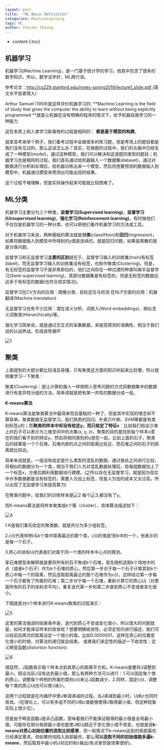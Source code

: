```yaml
---
layout: post
title:  "ML Basic Definition"
categories: MachineLearning
tags: ML
author: Chester Cheung
---
```


* content
{:toc}

## 机器学习

机器学习(Machine Learning)，是一门基于统计学的学习，他其中包含了很多的数学知识，所以，数学没学好，ML两行泪。

参考论文：[http://cs229.stanford.edu/notes-spring2019/lecture1_slide.pdf
](http://cs229.stanford.edu/notes-spring2019/lecture1_slide.pdf)(英文水平低者慎入)

Arthur Samuel (1959)是这样评价机器学习的: **Machine Learning is the field of study that gives the computer the ability to learn without being explicitly programmed
**就是让机器在没有明确的程序的情况下，给予机器自我学习的一种能力

这在本质上和人类学习新事物的过程是相同的： **都是基于模型的构建**。













就拿高考来举个例子，我们备考过程中会做很多的练习题，但是考场上的题目都是我们没有见过的，那么这该怎么办？其实，在做题的过程中，我们的头脑中已经生成了一种模型(model)，通过这种模型，我们可以解决和这道题同类型的题目；机器学习也是相同的过程，我们首先通过给机器输入一个数据集(dataset)，通过对数据进行分析和处理后，给机器训练出来一个模型，然后将想要预测的数据输入到模型中，机器通过模型来预测出可能出现的结果。

这个过程不难理解，但是实际操作起来可能就比较困难了。



## ML分类



机器学习主要分为三个种类，**监督学习(Supervised learning)**，**监督学习(Unsupervised learning)**，**强化学习(Reinforcement learning)**。有时候他们不仅仅是机器学习的一种分类，也可以把他们看作机器学习的方法或工具。



对于机器学习来说，两种基础的算法就是**分类**(classifition)和**回归**(regression)，如果将数据输入到模型中所得到的y值是连续的，就是回归问题，如果是离散的就是分类问题。



监督学习和无监督学习**主要的区别**就在于，监督学习输入的训练集(train)有标签(label)，而无监督学习输入的训练集没有标签，也称作聚类(Clustering)。但是，有无标签的监督学习不是非黑即白的，他们之间存在一种过渡的种类叫做半监督学习(Semi-supervised learning)，其部分数据集是有标签的，但是无标签的数据远远多于有标签的数据(也符合现实情况)。



监督学习在CV方向的应用：图像分类、目标定位与检测
在NLP方面的应用：机器翻译(Machine translation)



无监督学习也有不少应用：潜在语义分析、词嵌入(Word embeddings)、相似含义词聚类(Hierarchically)等。



强化学习简单说，就是通过交互式的采集数据，来提高预测的准确性，相当于我们说的以战养战，形成良性循环

![1](https://img-blog.csdnimg.cn/20190424180955186.png?x-oss-process=image/watermark,type_ZmFuZ3poZW5naGVpdGk,shadow_10,text_aHR0cHM6Ly9ibG9nLmNzZG4ubmV0L3dlaXhpbl80NDM5MDE0NQ==,size_16,color_FFFFFF,t_70)

## 聚类



上面提到的大部分都比较浅显易懂，只有聚类这方面的知识听起来比较懵，所以就侧重学习一下聚类：



聚类(Clustering)：是让计算机像人一样按照人思考问题的方式将数据集中的数据进行有差异性分组的方法，简单讲就是把有某一共性的数据分成一组。



**K-means算法**



K-means算法是聚类算法中最简单而且基础的一种了，但是其中实现的理念却不算简单。聚类数据无监督学习，我们熟悉的回归、朴素贝叶斯、SVM等都是有类别标签y的；而**聚类的样本中却没有给定y，而只给定了特征x**：比如我们假设沙滩上的石子可以表示为三维空间中的点集(x, y, z)，聚类的目的是找到每个样本x潜在的我们看不到的特征y，然后将相同类别的y放在一起，比如上面的石子，聚类后的结果是一个个石堆，石堆内部的点之间的距离比较近，而石堆之间的石子的距离就比较远。



简单来说就是，一组没有给定是什么类型的混乱的数据，通过彼此之间进行比较，将相似的数据分为一个类，相当于我们人为对混乱数据处理后，给每组数据加上了一个标签x，方便后期利用数据进行建模。(之所以存在无监督学习，就是因为现实中许多数据都是没有标签的，需要人为加上标签，但是人为加的成本又太过高，所以出现了无监督学习来提高算力)

在聚类问题中，给我们的训练样本是![2](https://img-blog.csdnimg.cn/20190425004423676.png) 每个![3](https://img-blog.csdnimg.cn/20190425004448441.png),都没有了y。

而K-means算法是将样本聚类成k个簇（cluster），具体算法描述如下：

![4](https://img-blog.csdnimg.cn/20190425004540533.png?x-oss-process=image/watermark,type_ZmFuZ3poZW5naGVpdGk,shadow_10,text_aHR0cHM6Ly9ibG9nLmNzZG4ubmV0L3dlaXhpbl80NDM5MDE0NQ==,size_16,color_FFFFFF,t_70)

1.K是我们事先给定的聚类数，就是共分为多少组标签，


2.c(i)代表样例i与k个类中距离最近的那个类，c(i)的值是1到k中的一个，他表示的是每一个石子。


3.质心的坐标Uj代表我们对属于同一个类的样本中心点的猜测。

拿石堆模型来解释就是要将所有的石子聚成k个石堆，首先随机选取k个场地中的点（或者k个石子）作为k个石堆的质心，然后第一步对于每一个石子计算其到k个质心中每一个的距离，然后选取距离最近的那个石堆作为c(i)，这样经过第一步每一个石子都有了所属的石堆；第二步对于每一个石堆，重新计算它的质心Uj（对里面所有的石子的坐标求平均）。重复迭代第一步和第二步直到质心不变或者变化很小。



下图就是对n个样本进行K-means聚类的过程演示：

![5](https://img-blog.csdnimg.cn/20190425010546840.png?x-oss-process=image/watermark,type_ZmFuZ3poZW5naGVpdGk,shadow_10,text_aHR0cHM6Ly9ibG9nLmNzZG4ubmV0L3dlaXhpbl80NDM5MDE0NQ==,size_16,color_FFFFFF,t_70)

这里的算法强调的结束条件是，迭代到质心不变或变化很小，所以很大的问题就是，如何才能保证样本的收敛呢？想要明确收敛性，必须定性的进行描述，我们可以给前后两次的距离设定一个很小的值，比如0.0000001，这样在质心的位置变化很小的时候，对算法的递归就会结束。
或者我们来定性的描述一下收敛性：定义畸变函数(distortion function):

![6](https://img-blog.csdnimg.cn/20190425182924960.png)

很显然，J函数表示每个样本点到其质心的距离平方和。K-means是要将J调整到最小。假设当前J没有达到最小值，那么有两种方法可以进行：1.可以固定每个类的质心，调整每个样例的所属的类别c(i)来让J函数减少，2.同样，固定c(i)，调整每个类的质心Uj也可以使J减小。


这两个过程就是在内循环中使J单调递减的过程。当J递减到最小时，Uj和c也同时收敛。（在理论上，可以有多组不同的U和c值能够使得J取得最小值，但这种现象实际上很少见）。



但是由于畸变函数J是非凸函数，意味着我们不能保证取得的最小值是全局最小值，可能存在部分局部最小值也能使J和Uj趋近于变化很小或不改变，也就是说**k-means对质心初始位置的选取比较感冒**，但一般情况下k-means达到的局部最优已经满足需求。但如果你怕陷入局部最优，那么**可以选取不同的初始值跑多遍k-means**，然后取其中最小的J对应的和c输出(有点笨但是效果很好)。

